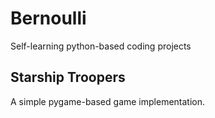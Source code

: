 # Bernoulli
Self-learning python-based coding projects

## Starship Troopers
A simple pygame-based game implementation.
